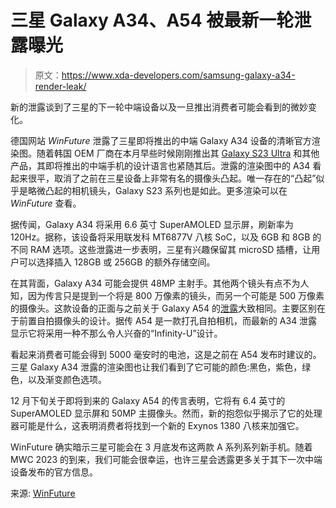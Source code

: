 # 三星 Galaxy A34、A54 被最新一轮泄露曝光

> 原文：<https://www.xda-developers.com/samsung-galaxy-a34-render-leak/>

新的泄露谈到了三星的下一轮中端设备以及一旦推出消费者可能会看到的微妙变化。

德国网站 *WinFuture* 泄露了三星即将推出的中端 Galaxy A34 设备的清晰官方渲染图。随着韩国 OEM 厂商在本月早些时候刚刚推出其 [Galaxy S23 Ultra](https://www.xda-developers.com/samsung-galaxy-s23-ultra-performance-evaluation/) 和其他产品，其即将推出的中端手机的设计语言也紧随其后。泄露的渲染图中的 A34 看起来很平，取消了之前在三星设备上非常有名的摄像头凸起。唯一存在的“凸起”似乎是略微凸起的相机镜头，Galaxy S23 系列也是如此。更多渲染可以在 *WinFuture* 查看。

据传闻，Galaxy A34 将采用 6.6 英寸 SuperAMOLED 显示屏，刷新率为 120Hz。据称，该设备将采用联发科 MT6877V 八核 SoC，以及 6GB 和 8GB 的不同 RAM 选项。这些泄露进一步表明，三星有兴趣保留其 microSD 插槽，让用户可以选择插入 128GB 或 256GB 的额外存储空间。

在其背面，Galaxy A34 可能会提供 48MP 主射手。其他两个镜头有点不为人知，因为传言只是提到一个将是 800 万像素的镜头，而另一个可能是 500 万像素的摄像头。这款设备的正面与之前关于 Galaxy A54 的[泄露](https://www.xda-developers.com/samsung-galaxy-a54-5g-four-colors/)大致相同。主要区别在于前置自拍摄像头的设计。据传 A54 是一款打孔自拍相机，而最新的 A34 泄露显示它将采用一种不那么令人兴奋的“Infinity-U”设计。

看起来消费者可能会得到 5000 毫安时的电池，这是之前在 A54 发布时建议的。三星 Galaxy A34 泄露的渲染图也让我们看到了它可能的颜色:黑色，紫色，绿色，以及渐变颜色选项。

12 月下旬关于即将到来的 Galaxy A54 的传言表明，它将有 6.4 英寸的 SuperAMOLED 显示屏和 50MP 主摄像头。然而，新的抱怨似乎揭示了它的处理器可能是什么，这表明消费者将找到一个新的 Exynos 1380 八核来加强它。

WinFuture 确实暗示三星可能会在 3 月底发布这两款 A 系列系列新手机。随着 MWC 2023 的到来，我们可能会很幸运，也许三星会透露更多关于其下一次中端设备发布的官方信息。

来源: [WinFuture](https://winfuture.de/news,134754.html)
